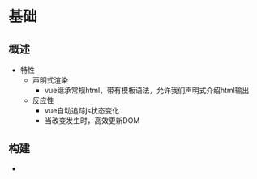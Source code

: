 # 基础
## 概述
- 特性
	- 声明式渲染
		- vue继承常规html，带有模板语法，允许我们声明式介绍html输出
	- 反应性
		- vue自动追踪js状态变化
		- 当改变发生时，高效更新DOM

## 构建
- 	